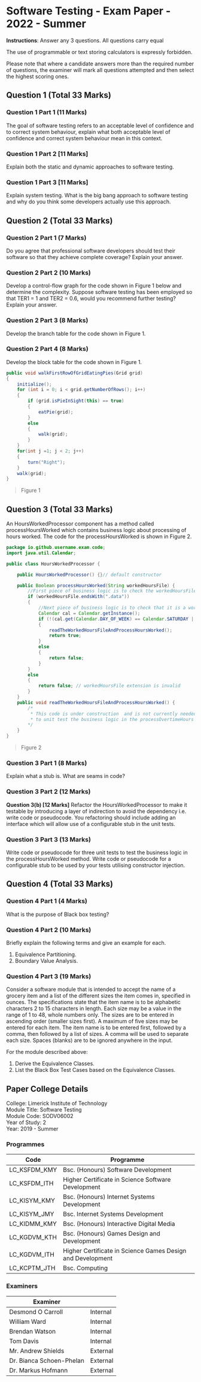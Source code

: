 ﻿
# Software Testing - Exam Paper - 2022 - Summer

**Instructions**:  Answer any 3 questions. All questions carry equal

The use of programmable or text storing calculators is expressly forbidden.

Please note that where a candidate answers more than the required number of questions, the examiner will mark all questions attempted and then select the highest scoring ones.  

## Question 1 (Total 33 Marks)

### Question 1 Part 1 (11 Marks)

The goal of software testing refers to an acceptable level of confidence and to correct system behaviour, explain what both acceptable level of confidence and correct system behaviour mean in this context.

### Question 1 Part 2 [11 Marks]

Explain both the static and dynamic approaches to software testing.  

### Question 1 Part 3 [11 Marks]

Explain system testing. What is the big bang approach to software testing and why do you think some developers actually use this approach.  

## Question 2 (Total 33 Marks)

### Question 2 Part 1 (7 Marks)

Do you agree that professional software developers should test their software so that they achieve complete coverage? Explain your answer.

### Question 2 Part 2 (10 Marks)

Develop a control-flow graph for the code shown in Figure 1 below and determine the complexity. Suppose software testing has been employed so that TER1 = 1 and TER2 = 0.6, would you recommend further testing? Explain your answer.

### Question 2 Part 3 (8 Marks)

Develop the branch table for the code shown in Figure 1.

### Question 2 Part 4 (8 Marks)

Develop the block table for the code shown in Figure 1.

```java
public void walkFirstRowOfGridEatingPies(Grid grid)
{
    initialize();
    for (int i = 0; i < grid.getNumberOfRows(); i++)
    {
        if (grid.isPieInSight(this) == true)
        {
            eatPie(grid);
        }
        else
        {
            walk(grid);
        }
    }
    for(int j =1; j < 2; j++)
    {
        turn("Right");
    }
    walk(grid);
}
```

> Figure 1

## Question 3 (Total 33 Marks)

An HoursWorkedProcessor component has a method called processHoursWorked which contains business logic about processing of hours worked. The code for the processHoursWorked is shown in Figure 2.

```java
package io.github.username.exam.code;
import java.util.Calendar;

public class HoursWorkedProcessor {

    public HoursWorkedProcessor() {}// default constructor

    public Boolean processHoursWorked(String workedHoursFile) {
        //First piece of business logic is to check the workedHoursFile has a valid extension.
        if (workedHoursFile.endsWith(".data"))
        {
            //Next piece of business logic is to check that it is a working day. i.e. Mon to Fri inclusive.
            Calendar cal = Calendar.getInstance();
            if (!(cal.get(Calendar.DAY_OF_WEEK) == Calendar.SATURDAY || cal.get(Calendar.DAY_OF_WEEK) == Calendar.SUNDAY))
            {
                readTheWorkedHoursFileAndProcessHoursWorked();
                return true;
            }
            else
            {
                return false;
            }
        }
        else
        {
            return false; // workedHoursFile extension is invalid
        }
    }
    public void readTheWorkedHoursFileAndProcessHoursWorked() {
        /* 
         * This code is under construction  and is not currently needed
         * to unit test the business logic in the processOvertimeHours method
        */
    }
}
```

> Figure 2

### Question 3 Part 1 (8 Marks)

Explain what a stub is. What are seams in code?

### Question 3 Part 2 (12 Marks)

**Question 3(b)  [12 Marks]** Refactor the HoursWorkedProcessor to make it testable by introducing a layer of indirection to avoid the dependency i.e. write code or pseudocode. You refactoring should include adding an interface which will allow use of a configurable stub in the unit tests.

### Question 3 Part 3 (13 Marks)

 Write code or pseudocode for three unit tests to test the business logic in the processHoursWorked method. Write code or pseudocode for a configurable stub to be used by your tests utilising constructor injection.

## Question 4 (Total 33 Marks)

### Question 4 Part 1 (4 Marks)

What is the purpose of Black box testing?

### Question 4 Part 2 (10 Marks)

Briefly explain the following terms and give an example for each.

1. Equivalence Partitioning.
2. Boundary Value Analysis.

### Question 4 Part 3 (19 Marks)

Consider a software module that is intended to accept the name of a grocery item and a list of the different sizes the item comes in, specified in ounces. The specifications state that the item name is to be alphabetic characters 2 to 15 characters in length. Each size may be a value in the range of 1 to 48, whole numbers only. The sizes are to be entered in ascending order (smaller sizes first). A maximum of five sizes may be entered for each item. The item name is to be entered first, followed by a comma, then followed by a list of sizes. A comma will be used to separate each size. Spaces (blanks) are to be ignored anywhere in the input.

For the module described above:

1. Derive the Equivalence Classes.
2. List the Black Box Test Cases based on the Equivalence Classes.

## Paper College Details

College: Limerick Institute of Technology  
Module Title: Software Testing  
Module Code: SODV06002  
Year of Study: 2  
Year: 2019 - Summer  

### Programmes

| Code           | Programme                                                  |
|----------------|------------------------------------------------------------|
| LC\_KSFDM\_KMY | Bsc. (Honours) Software Development                        |
| LC\_KSFDM\_ITH | Higher Certificate in Science Software Development         |
| LC\_KISYM\_KMY | Bsc. (Honours) Internet Systems Development                |
| LC\_KISYM\_JMY | Bsc. Internet Systems Development                          |
| LC\_KIDMM\_KMY | Bsc. (Honours) Interactive Digital Media                   |
| LC\_KGDVM\_KTH | Bsc. (Honours) Games Design and Development                |
| LC\_KGDVM\_ITH | Higher Certificate in Science Games Design and Development |
| LC\_KCPTM\_JTH | Bsc. Computing                                             |

### Examiners

| Examiner                 |          |
|--------------------------|----------|
| Desmond O Carroll        | Internal |
| William Ward             | Internal |
| Brendan Watson           | Internal |
| Tom Davis                | Internal |
| Mr. Andrew Shields       | External |
| Dr. Bianca Schoen-Phelan | External |
| Dr. Markus Hofmann       | External |
